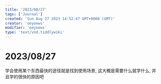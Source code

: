 ```yaml
---
title: '2023/08/27'
tags: ['Journal']
created: 'Sun Aug 27 2023 14:52:47 GMT+0000 (GMT)'
creator: 'oeyoews'
modifier: 'oeyoews'
type: 'text/vnd.tiddlywiki'
---
```


# 2023/08/27

学会使用某个东西最快的途径就是找到使用场景, 这大概是需要什么就学什么, 并且学的很快的原因吧

